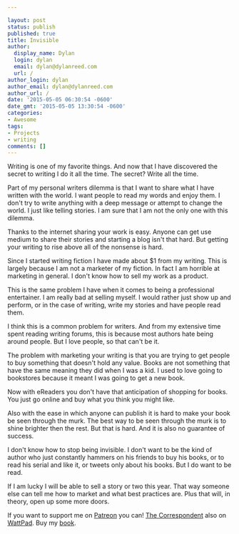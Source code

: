 ```yaml
---

layout: post
status: publish
published: true
title: Invisible 
author:
  display_name: Dylan
  login: dylan
  email: dylan@dylanreed.com
  url: /
author_login: dylan
author_email: dylan@dylanreed.com
author_url: /
date: '2015-05-05 06:30:54 -0600'
date_gmt: '2015-05-05 13:30:54 -0600'
categories:
- Awesome
tags:
- Projects
- writing
comments: []
---
```

Writing is one of my favorite things. And now that I have discovered the secret to writing I do it all the time. The secret? Write all the time. 

Part of my personal writers dilemma is that I want to share what I have written with the world. I want people to read my words and enjoy them. I don't try to write anything with a deep message or attempt to change the world. I just like telling stories. I am sure that I am not the only one with this dilemma. 

Thanks to the internet sharing your work is easy. Anyone can get use medium to share their stories and starting a blog isn't that hard. But getting your writing to rise above all of the nonsense is hard. 

Since I started writing fiction I have made about $1 from my writing. This is largely because I am not a marketer of my fiction. In fact I am horrible at marketing in general. I don't know how to sell my work as a product. 

This is the same problem I have when it comes to being a professional entertainer. I am really bad at selling myself. I would rather just show up and perform, or in the case of writing, write my stories and have people read them. 

I think this is a common problem for writers. And from my extensive time spent reading writing forums, this is because most authors hate being around people. But I love people, so that can't be it. 

The problem with marketing your writing is that you are trying to get people to buy something that doesn't hold any value. Books are not something that have the same meaning  they did when I was a kid. I used to love going to bookstores because it meant I was going to get a new book. 

Now with eReaders you don't have that anticipation of shopping for books. You just go online and buy what you think you might like. 

Also with the ease in which anyone can publish it is hard to make your book be seen through the murk. The best way to be seen through the murk is to shine brighter then the rest. But that is hard. And it is also no guarantee of success. 

I don't know how to stop being invisible. I don't want to be the kind of author who just constantly hammers on his friends to buy his books, or to read his serial and like it, or tweets only about his books. But I do want to be read. 

If I am lucky I will be able to sell a story or two this year. That way someone else can tell me how to market and what best practices are. Plus that will, in theory, open up some more doors.

If you want to support me on [Patreon](http://dylan.la/23JgCMg) you can!
[The Correspondent](http://acmeherinc.com) also on [WattPad](https://wattpad.com/story/70989438). Buy my [book](http://dylanreed.com/).

